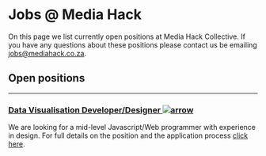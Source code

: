 # Jobs @ Media Hack

On this page we list currently open positions at Media Hack Collective. If you have any questions about these positions please contact us be emailing [jobs@mediahack.co.za](jobs@mediahack.co.za).

## Open positions

---

### [Data Visualisation Developer/Designer <img src="/icons/arrow-right-circle.svg" class="arrow-icon" alt="arrow">](/Developer)

We are looking for a mid-level Javascript/Web programmer with experience in design. For full details on the position and the application process [click here](/Developer).
